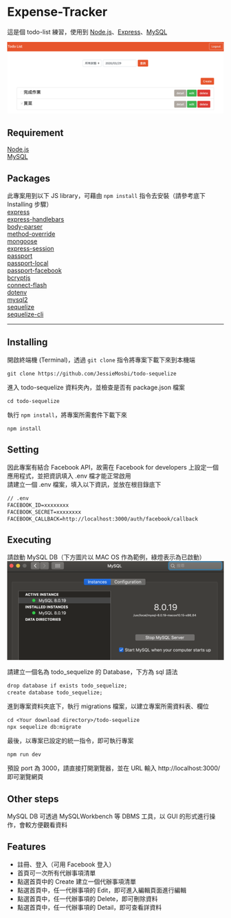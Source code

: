 # Expense-Tracker
這是個 todo-list 練習，使用到 [Node.js](https://nodejs.org/en/)、[Express](https://expressjs.com/)、[MySQL](https://www.mysql.com/)

![scrrenshot](https://github.com/JessieMosbi/todo-sequelize/blob/master/image/screenshot.png?raw=true)

## Requirement
[Node.js](https://nodejs.org/en/)   
[MySQL](https://www.mysql.com/)

## Packages
此專案用到以下 JS library，可藉由 `npm install` 指令去安裝（請參考底下 Installing 步驟）   
[express](https://expressjs.com/)   
[express-handlebars](https://www.npmjs.com/package/express-handlebars)   
[body-parser](https://www.npmjs.com/package/body-parser)   
[method-override](https://www.npmjs.com/package/method-override)   
[mongoose](https://mongoosejs.com/)   
[express-session](https://www.npmjs.com/package/express-session)   
[passport](http://www.passportjs.org/)   
[passport-local](http://www.passportjs.org/packages/passport-local/)   
[passport-facebook](http://www.passportjs.org/packages/passport-facebook/)   
[bcryptjs](https://www.npmjs.com/package/bcryptjs)   
[connect-flash](https://www.npmjs.com/package/connect-flash)   
[dotenv](https://www.npmjs.com/package/dotenv)   
[mysql2](https://www.npmjs.com/package/mysql2)   
[sequelize](https://www.npmjs.com/package/sequelize)   
[sequelize-cli](https://www.npmjs.com/package/sequelize-cli)

***

## Installing
開啟終端機 (Terminal)，透過 `git clone` 指令將專案下載下來到本機端
```console
git clone https://github.com/JessieMosbi/todo-sequelize
```

進入 todo-sequelize 資料夾內，並檢查是否有 package.json 檔案
```console
cd todo-sequelize
```

執行 `npm install`，將專案所需套件下載下來
```console
npm install
```

## Setting
因此專案有結合 Facebook API，故需在 Facebook for developers 上設定一個應用程式，並把資訊填入 .env 檔才能正常啟用   
請建立一個 .env 檔案，填入以下資訊，並放在根目錄底下
```console
// .env
FACEBOOK_ID=xxxxxxxx
FACEBOOK_SECRET=xxxxxxxx
FACEBOOK_CALLBACK=http://localhost:3000/auth/facebook/callback
```

## Executing
請啟動 MySQL DB（下方圖片以 MAC OS 作為範例，綠燈表示為已啟動）
![scrrenshot](https://github.com/JessieMosbi/todo-sequelize/blob/master/image/MySQL_active.png?raw=true)

請建立一個名為 todo_sequelize 的 Database，下方為 sql 語法
```console
drop database if exists todo_sequelize;
create database todo_sequelize;
```

進到專案資料夾底下，執行 migrations 檔案，以建立專案所需資料表、欄位
```console
cd <Your download directory>/todo-sequelize
npx sequelize db:migrate
```

最後，以專案已設定的統一指令，即可執行專案
```console
npm run dev
```

預設 port 為 3000，請直接打開瀏覽器，並在 URL 輸入 http://localhost:3000/ 即可瀏覽網頁

## Other steps
MySQL DB 可透過 MySQLWorkbench 等 DBMS 工具，以 GUI 的形式進行操作，會較方便觀看資料

## Features
+ 註冊、登入（可用 Facebook 登入）
+ 首頁可一次所有代辦事項清單
+ 點選首頁中的 Create 建立一個代辦事項清單
+ 點選首頁中，任一代辦事項的 Edit，即可進入編輯頁面進行編輯
+ 點選首頁中，任一代辦事項的 Delete，即可刪除資料
+ 點選首頁中，任一代辦事項的 Detail，即可查看詳資料

